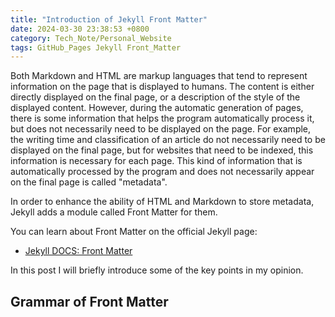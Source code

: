 ```yaml
---
title: "Introduction of Jekyll Front Matter"
date: 2024-03-30 23:38:53 +0800
category: Tech_Note/Personal_Website
tags: GitHub_Pages Jekyll Front_Matter
---
```


Both Markdown and HTML are markup languages that tend to represent information on the page that is displayed to humans. The content is either directly displayed on the final page, or a description of the style of the displayed content. However, during the automatic generation of pages, there is some information that helps the program automatically process it, but does not necessarily need to be displayed on the page. For example, the writing time and classification of an article do not necessarily need to be displayed on the final page, but for websites that need to be indexed, this information is necessary for each page. This kind of information that is automatically processed by the program and does not necessarily appear on the final page is called "metadata".

In order to enhance the ability of HTML and Markdown to store metadata, Jekyll adds a module called Front Matter for them.

You can learn about Front Matter on the official Jekyll page:

* [Jekyll DOCS: Front Matter](https://jekyllrb.com/docs/front-matter/)

In this post I will briefly introduce some of the key points in my opinion.

## Grammar of Front Matter




<!--Front Matter 简介-->
<!--可以保存元数据，使用 Liquid 访问-->
<!--使用defaults 自动填写-->
<!--Categories and Tags-->
<!--目录和标签的逻辑分类-->
<!--目录会影响 post 路径，没有目录的文章路径-->
<!--目录建议用一个，用分隔划分层次，方便生成索引-->
<!--标签很多个-->
<!--索引生成->
<!--Liquid 的简单语法和 Front Matter 定义元数据-->
<!--To Be Continue-->
<!--更多约定还是参考 Jekyll-->
<!--Jekyll 使用这些自动分类，但是 Minimal Mistake 不是-->
<!--front 信息-->
<!--defaults 信息-->
<!--title 覆盖文件名，路径问题，起名建议-->
<!--分类管理建议-->
<!--pages 的处理方式-->
<!--其他类别，例如写一本书，就可以建立一个新的类别-->
<!--使用初始化工具可以，但是理解每一行配置更重要，所以一行一行抄也是一个办法-->